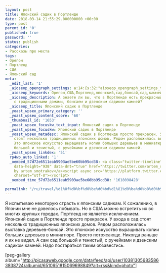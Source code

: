 ```yaml
---
layout: post
title: Японский садик в Портленде
date: 2018-03-14 21:55:29.000000000 +00:00
type: post
parent_id: '0'
published: true
password: ''
status: publish
categories:
- Рассказы про места
tags:
- Орегон
- Портленд
- США
- Японский сад
meta:
  _edit_last: '1'
  _aioseop_opengraph_settings: a:14:{s:32:"aioseop_opengraph_settings_title";s:0:"";s:31:"aioseop_opengraph_settings_desc";s:0:"";s:36:"aioseop_opengraph_settings_customimg";s:0:"";s:37:"aioseop_opengraph_settings_imagewidth";s:0:"";s:38:"aioseop_opengraph_settings_imageheight";s:0:"";s:32:"aioseop_opengraph_settings_video";s:0:"";s:37:"aioseop_opengraph_settings_videowidth";s:0:"";s:38:"aioseop_opengraph_settings_videoheight";s:0:"";s:35:"aioseop_opengraph_settings_category";s:7:"article";s:34:"aioseop_opengraph_settings_section";s:0:"";s:30:"aioseop_opengraph_settings_tag";s:0:"";s:34:"aioseop_opengraph_settings_setcard";s:7:"summary";s:44:"aioseop_opengraph_settings_customimg_twitter";s:0:"";s:44:"aioseop_opengraph_settings_customimg_checker";s:1:"0";}
  _aioseop_keywords: Орегон,США,Портленд,японский,сад,бонсай,сад,камней
  _aioseop_description: А знаете ли вы, что в Портленде есть прекрасный японский садик
    с традиционными домами, бонсаем и дзенским садиком камней?
  _aioseop_title: Японский садик в Портленде
  _yoast_wpseo_primary_category: ''
  _yoast_wpseo_content_score: '60'
  _thumbnail_id: '1653'
  _yoast_wpseo_focuskw_text_input: Японский садик в Портленде
  _yoast_wpseo_focuskw: Японский садик в Портленде
  _yoast_wpseo_metadesc: Японский садик в Портленде просто прекрасен. У входа в сад
    стоят несколько традиционных японских домов. Рядом расположилась выставка деревьев-бонсай.
    Это японское искусство выращивать копии больших деревьев в миниатюре. А сам сад
    большой и тенистый, с ручейками и дзенским садиком камней.
  _yoast_wpseo_linkdex: '51'
  rp4wp_auto_linked: '1'
  _oembed_57d72e6511eab5903ae5be60bb95cd38: <a class="twitter-timeline" data-width="625"
    data-height="938" data-dnt="true" href="https://twitter.com/artem_smotrakov?ref_src=twsrc%5Etfw">Tweets
    by artem_smotrakov</a><script async src="https://platform.twitter.com/widgets.js"
    charset="utf-8"></script>
  _oembed_time_57d72e6511eab5903ae5be60bb95cd38: '1618098428'

permalink: "/ru/travel/%d1%8f%d0%bf%d0%be%d0%bd%d1%81%d0%ba%d0%b8%d0%b9-%d1%81%d0%b0%d0%b4-%d0%bf%d0%be%d1%80%d1%82%d0%bb%d0%b5%d0%bd%d0%b4.html"
---
```

Я испытываю некоторую страсть к японским садикам. К сожалению, в Японии мне не довелось побывать. Но в США можно встретить их во многих крупных городах. Портленд не является исключением. Японский садик в Портленде просто прекрасен. У входа в сад стоят несколько традиционных японских домов. Рядом расположилась выставка деревьев-бонсай. Это японское искусство выращивать копии больших деревьев в миниатюре. Просто потрясающе. Никогда раньше я их не видел. А сам сад большой и тенистый, с ручейками и дзенским садиком камней. Надо постараться таким обзавестись.

[peg-gallery album="http://picasaweb.google.com/data/feed/api/user/103813056835863838724/albumid/6510651815069698849?alt=rss&kind=photo"]

